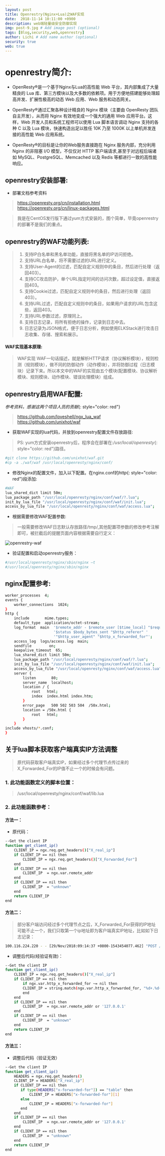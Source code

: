 ```yaml
---
layout: post
title: Openrestry(Nginx+Lua)之WAF实现
date:  2018-11-14 10:11:00 +0900  
description: web端轻量级安全防御实现
img: post-9.jpg # Add image post (optional)
tags: [Blog,security,web,openrestry]
author: Lichi # Add name author (optional)
security: true
web: true
---
```


# openrestry简介:

- OpenResty®是一个基于Nginx与Lua的高性能 Web 平台，其内部集成了大量精良的 Lua 库、第三方模块以及大多数的依赖项。用于方便地搭建能够处理超高并发、扩展性极高的动态 Web 应用、Web 服务和动态网关。

- OpenResty®通过汇聚各种设计精良的 Nginx 模块（主要由 OpenResty 团队自主开发），从而将 Nginx 有效地变成一个强大的通用 Web 应用平台。这样，Web 开发人员和系统工程师可以使用 Lua 脚本语言调动 Nginx 支持的各种 C 以及 Lua 模块，快速构造出足以胜任 10K 乃至 1000K 以上单机并发连接的高性能 Web 应用系统。

- OpenResty®的目标是让你的Web服务直接跑在 Nginx 服务内部，充分利用 Nginx 的非阻塞 I/O 模型，不仅仅对 HTTP 客户端请求,甚至于对远程后端诸如 MySQL、PostgreSQL、Memcached 以及 Redis 等都进行一致的高性能响应。

## openrestry安装部署:

- 部署文档参考资料

> https://openresty.org/cn/installation.html
https://openresty.org/cn/linux-packages.html

> 我是在CentOS发行版下通过yum方式安装的，图个简单，毕竟openrestry的部署不是我们的重点。

## openrestry的WAF功能列表:

> 1. 支持IP白名单和黑名单功能，直接将黑名单的IP访问拒绝。
> 2. 支持URL白名单，将不需要过滤的URL进行定义。
> 3. 支持User-Agent的过滤，匹配自定义规则中的条目，然后进行处理（返回403）。
> 4. 支持CC攻击防护，单个URL指定时间的访问次数，超过设定值，直接返回403。
> 5. 支持Cookie过滤，匹配自定义规则中的条目，然后进行处理（返回403）。
> 6. 支持URL过滤，匹配自定义规则中的条目，如果用户请求的URL包含这些，返回403。
> 7. 支持URL参数过滤，原理同上。
> 8. 支持日志记录，将所有拒绝的操作，记录到日志中去。
> 9. 日志记录为JSON格式，便于日志分析，例如使用ELKStack进行攻击日志收集、存储、搜索和展示。

#### WAF实现基本原理:

> WAF实现 WAF一句话描述，就是解析HTTP请求（协议解析模块），规则检测（规则模块），做不同的防御动作（动作模块），并将防御过程（日志模块）记录下来。所以本文中的WAF的实现由五个模块(配置模块、协议解析模块、规则模块、动作模块、错误处理模块）组成。

## openrestry启用WAF配置:

*参考资料，感谢这两个项目人员的贡献*{: style="color: red"}

> https://github.com/loveshell/ngx_lua_waf
https://github.com/unixhot/waf

- 获取WAF实现的lua代码，并放到openrestry配置文件存放路径:

> PS: yum方式安装openrestry后，程序会在部署在:*/usr/local/openresty*{: style="color: red"}路径。

```bash
#git clone https://github.com/unixhot/waf.git
#cp -a ./waf/waf /usr/local/openresty/nginx/conf/
```

- 修改Nginx的配置文件，加入以下配置。在nginx.conf的*http*{: style="color: red"}段添加:

```bash
#WAF
lua_shared_dict limit 50m;
lua_package_path "/usr/local/openresty/nginx/conf/waf/?.lua";
init_by_lua_file "/usr/local/openresty/nginx/conf/waf/init.lua";
access_by_lua_file "/usr/local/openresty/nginx/conf/waf/access.lua";
```

- 根据需要修改WAF配置参数:

> 一般需要修改WAF日志默认存放路径/tmp/,其他配置项参数的修改参考注解即可，被拦截后的提醒页面内容根据需要自行定义：

![openrestry-waf]({{site.baseurl}}/assets/img/openrestry-waf.jpg)

- 验证配置和启动openrestry服务：

```bash
#/usr/local/openresty/nginx/sbin/nginx –t
#/usr/local/openresty/nginx/sbin/nginx
```

## nginx配置参考:

```bash
worker_processes  4;
events {
    worker_connections  1024;
}
http {
    include       mime.types;
    default_type  application/octet-stream;
    log_format  main  '$remote_addr - $remote_user [$time_local] "$request" '
                      '$status $body_bytes_sent "$http_referer" '
                      '"$http_user_agent" "$http_x_forwarded_for"';
    access_log  logs/access.log  main;
    sendfile        on;
    keepalive_timeout  65;
    lua_shared_dict limit 50m;
    lua_package_path "/usr/local/openresty/nginx/conf/waf/?.lua";
    init_by_lua_file "/usr/local/openresty/nginx/conf/waf/init.lua";
    access_by_lua_file "/usr/local/openresty/nginx/conf/waf/access.lua";
    server {
        listen       80;
        server_name  localhost;
        location / {
            root   html;
            index  index.html index.htm;
        }
        error_page   500 502 503 504  /50x.html;
        location = /50x.html {
            root   html;
        }
    }
include vhosts/*.conf;
}
```

## 关于lua脚本获取客户端真实IP方法调整
> 原代码获取客户端真实IP，如果经过多个代理节点传过来的X_Forwarded_For的IP值不止一个的时候会有问题。

### 1. 此功能函数定义的脚本位置：
> /usr/local/openresty/nginx/conf/waf/lib.lua

### 2. 此功能函数参考：
#### 方法一：
- 原代码：

```bash
--Get the client IP
function get_client_ip()
    CLIENT_IP = ngx.req.get_headers()["X_real_ip"]
    if CLIENT_IP == nil then
        CLIENT_IP = ngx.req.get_headers()["X_Forwarded_For"]
    end
    if CLIENT_IP == nil then
        CLIENT_IP  = ngx.var.remote_addr
    end
    if CLIENT_IP == nil then
        CLIENT_IP  = "unknown"
    end
    return CLIENT_IP
end
```

#### 方法二：
> 部分客户端访问经过多个代理节点之后，X_Forwarded_For获得的IP地址可能不止一个，我们只取第一个ip地址即为客户端真实IP地址，比如如下日志记录：

```bash
100.116.224.220 - - [29/Nov/2018:09:14:37 +0800-1543454077.462] "POST /api/operation/abc HTTP/1.1" 200 873 "https://abc.com/2018031602388641/0.2.1811161506.32/index.html" "Mozilla/5.0 (Linux; U; Android 9; zh-CN; ALP-AL00 Build/HUAWEIALP-AL00)" "223.104.64.51, 11.34.31.180, 110.75.242.180"
```

- 调整后代码(经验证有效)：

```bash
--Get the client IP
function get_client_ip()
    CLIENT_IP = ngx.req.get_headers()["X_real_ip"]
    if CLIENT_IP == nil then
        if ngx.var.http_x_forwarded_for ~= nil then
        CLIENT_IP = string.match(ngx.var.http_x_forwarded_for, "%d+.%d+.%d+.%d+", 1);
        end
    end
    if CLIENT_IP == nil then
        CLIENT_IP  = ngx.var.remote_addr or '127.0.0.1'
    end
    if CLIENT_IP == nil then
        CLIENT_IP  = "unknown"
    end
    return CLIENT_IP
end
```

#### 方法三：
- 调整后代码（验证无效）

```bash
--Get the client IP
function get_client_ip()
    HEADERS = ngx.req.get_headers()
    CLIENT_IP = HEADERS["X_real_ip"]
    if CLIENT_IP == nil then
       if type(HEADERS["x-forwarded-for"]) == "table" then
           CLIENT_IP = HEADERS["x-forwarded-for"][1]
       else
           CLIENT_IP = HEADERS["x-forwarded-for"]
       end
    end
    if CLIENT_IP == nil then
        CLIENT_IP  = ngx.var.remote_addr or '127.0.0.1'
    end
    if CLIENT_IP == nil then
        CLIENT_IP  = "unknown"
    end
    return CLIENT_IP
end
```